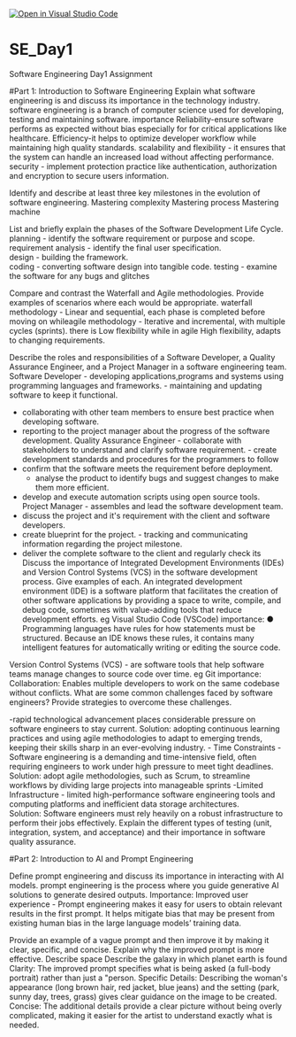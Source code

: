 [![Open in Visual Studio Code](https://classroom.github.com/assets/open-in-vscode-2e0aaae1b6195c2367325f4f02e2d04e9abb55f0b24a779b69b11b9e10269abc.svg)](https://classroom.github.com/online_ide?assignment_repo_id=18404135&assignment_repo_type=AssignmentRepo)
# SE_Day1
Software Engineering Day1 Assignment


#Part 1: Introduction to Software Engineering
Explain what software engineering is and discuss its importance in the technology industry.
 software engineering is a branch of computer science used for developing, testing and 
maintaining software.
importance 
Reliability-ensure software performs as expected without bias especially for for critical applications like healthcare.
Efficiency-it helps to optimize developer workflow while maintaining high quality 
standards.
scalability and flexibility - it ensures that the system can handle an increased load 
without affecting performance.
security - implement protection practice like authentication, authorization and 
encryption to secure users information.

Identify and describe at least three key milestones in the evolution of software engineering.
Mastering complexity 
Mastering process 
Mastering machine 

List and briefly explain the phases of the Software Development Life Cycle.
planning - identify the software requirement or purpose and scope. 
requirement analysis - identify the final user specification.  
design - building the framework.  
coding - converting software design into tangible code. 
testing - examine the software for any bugs and glitches 

Compare and contrast the Waterfall and Agile methodologies. Provide examples of scenarios where each would be appropriate.
waterfall methodology - Linear and sequential, each phase is completed before 
moving on whileagile methodology - Iterative and incremental, with multiple cycles (sprints). 
there is Low flexibility while in agile  High flexibility, adapts to changing requirements.

Describe the roles and responsibilities of a Software Developer, a Quality Assurance Engineer, and a Project Manager in a software engineering team.
Software Developer - developing applications,programs and systems using 
programming languages and frameworks. - maintaining and updating software to keep it functional. 
- collaborating with other team members to ensure best practice when developing 
software.
- reporting to the project manager about the progress of the software development. 
Quality Assurance Engineer - collaborate with stakeholders to understand and clarify 
software requirement. - create development standards and procedures for the programmers to follow
- confirm that the software meets the requirement before deployment.
    - analyse the product to identify bugs and suggest changes to make them more 
efficient.
 - develop and execute automation scripts using open source tools. 
Project Manager - assembles and lead the software development team.
 - discuss the project and it's requirement with the client and software developers.
 - create blueprint for the project. - tracking and communicating information regarding the project milestone.
- deliver the complete software to the client and regularly check its 
Discuss the importance of Integrated Development Environments (IDEs) and Version Control Systems (VCS) in the software development process. Give examples of each.
An integrated development environment (IDE) is a software platform that facilitates 
the creation of other software applications by providing a space to write, compile, and 
debug code, sometimes with value-adding tools that reduce development efforts. eg 
Visual Studio Code (VSCode) 
importance: 
● Programming languages have rules for how statements must be structured. 
Because an IDE knows these rules, it contains many intelligent features for 
automatically writing or editing the source code.
 
Version Control Systems (VCS) - are software tools that help software teams 
manage changes to source code over time. eg Git 
importance: 
Collaboration: Enables multiple developers to work on the same codebase 
without conflicts.
What are some common challenges faced by software engineers? Provide strategies to overcome these challenges.

-rapid technological advancement places considerable pressure on software 
engineers to stay current. 
Solution: adopting continuous learning practices and using agile methodologies 
to adapt to emerging trends, keeping their skills sharp in an ever-evolving 
industry. - 
Time Constraints - Software engineering is a demanding and time-intensive 
field, often requiring engineers to work under high pressure to meet tight 
deadlines. 
Solution: adopt agile methodologies, such as Scrum, to streamline workflows by 
dividing large projects into manageable sprints  -Limited Infrastructure - limited high-performance software engineering tools 
and computing platforms and inefficient data storage architectures.  
Solution: Software engineers must rely heavily on a robust infrastructure to 
perform their jobs effectively.
Explain the different types of testing (unit, integration, system, and acceptance) and their importance in software quality assurance.


#Part 2: Introduction to AI and Prompt Engineering


Define prompt engineering and discuss its importance in interacting with AI models.
prompt engineering  is the process where you guide generative AI solutions to 
generate desired outputs. 
Importance: 
Improved user experience - Prompt engineering makes it easy for users to 
obtain relevant results in the first prompt. It helps mitigate bias that may be 
present from existing human bias in the large language models’ training data. 

Provide an example of a vague prompt and then improve it by making it clear, specific, and concise. Explain why the improved prompt is more effective.
Describe space
Describe the galaxy in which planet earth is found
Clarity: The improved prompt specifies what is being asked (a full-body portrait) rather 
than just a "person. 
Specific Details: Describing the woman's appearance (long brown hair, red jacket, blue 
jeans) and the setting (park, sunny day, trees, grass) gives clear guidance on the image 
to be created. 
Concise: The additional details provide a clear picture without being overly 
complicated, making it easier for the artist to understand exactly what is needed.

